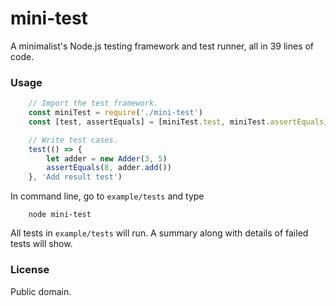 # mini-test
A minimalist's Node.js testing framework and test runner, all in 39 lines of code.

### Usage
```js
    // Import the test framework.
    const miniTest = require('./mini-test')
    const [test, assertEquals] = [miniTest.test, miniTest.assertEquals]

    // Write test cases.
    test(() => {
        let adder = new Adder(3, 5)
        assertEquals(8, adder.add())
    }, 'Add result test')
```

In command line, go to ```example/tests``` and type

```
    node mini-test
```

All tests in ```example/tests``` will run. A summary along with details of failed tests will show.

### License
Public domain.
